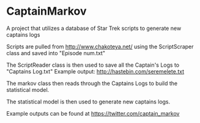 # CaptainMarkov
A project that utilizes a database of Star Trek scripts to generate new captains logs

Scripts are pulled from http://www.chakoteya.net/ using the ScriptScraper class and saved into "Episode num.txt"

The ScriptReader class is then used to save all the Captain's Logs to "Captains Log.txt" 
Example output: http://hastebin.com/seremelete.txt

The markov class then reads through the Captains Logs to build the statistical model.

The statistical model is then used to generate new captains logs.

Example outputs can be found at https://twitter.com/captain_markov
